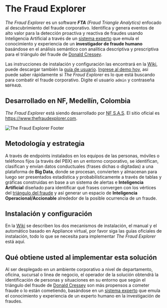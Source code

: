 # The Fraud Explorer

*The Fraud Explorer* es un software _**FTA** (Fraud Triangle Analytics)_ enfocado al descubrimiento del fraude corporativo. Identifica y genera eventos de alto valor para la detección proactiva y reactiva de fraudes usando Inteligencia Artificial a través de un [sistema experto](https://en.wikipedia.org/wiki/Expert_system) que emula el conocimiento y experiencia de un **investigador de fraude humano** basándose en el análisis semántico con analítica descriptiva y prescriptiva para el triángulo del fraude de [Donald Cressey](https://en.wikipedia.org/wiki/Donald_Cressey). 

Las instrucciones de instalación y configuración las encontrará en la [Wiki](https://github.com/nfsecurity/the-fraud-explorer/wiki), puede descargar también la [guía de usuario](https://www.thefraudexplorer.com/files/The_Fraud_Explorer_Userguide.pdf). [Ingrese al demo hoy](https://demo.thefraudexplorer.com), así puede saber rápidamente si *The Fraud Explorer* es lo que está buscando para combatir el fraude corporativo. Digite el usuario ```admin``` y contraseña ```N0FR4UD```. 

## Desarrollado en NF, Medellín, Colombia

*The Fraud Explorer* está siendo desarrollado por [NF S.A.S](https://www.nofraud.la). El sitio oficial es https://www.thefraudexplorer.com.

![The Fraud Explorer Footer](https://www.thefraudexplorer.com/img/mainPicture.png)

## Metodología y estrategia

A través de endpoints instalados en los equipos de las personas, móviles o teléfonos fijos (a través del PBX) en un entorno corporativo, se identifican, clasifican y envían datos conductuales (frases dichas o digitadas) a una plataforma de **Big Data**, donde se procesan, convierten y almacenan para luego ser presentados estadística y probabilísticamente a través de tablas y gráficas construidas en base a un sistema de alertas e **Inteligencia Artificial** diseñado para identificar qué frases convergen con los vértices del [triángulo del fraude](http://www.acfe.com/fraud-triangle.aspx) y así generar un espacio de **Inteligencia Operacional/Accionable** alrededor de la posible ocurrencia de un fraude.

## Instalación y configuración

En la [Wiki](https://github.com/nfsecurity/the-fraud-explorer/wiki) se describen los dos mecanismos de instalación, el manual y el automático basado en Appliance virtual, por favor siga las guías oficiales de instalación, todo lo que se necesita para implementar *The Fraud Explorer* está aquí.

## Qué obtiene usted al implementar esta solución

Al ser desplegado en un ambiente corporativo a nivel de departamento, oficina, sucursal o linea de negocio, el operador de la solución obtendrá la identificación de personas y situaciones en su entorno que según el triángulo del fraude de [Donald Cressey](https://en.wikipedia.org/wiki/Donald_Cressey) son más propensos a cometer fraude o lo están cometiendo, basándose en un [sistema experto](https://en.wikipedia.org/wiki/Expert_system) que emula el conocimiento y experiencia de un experto humano en la investigación de fraudes.
